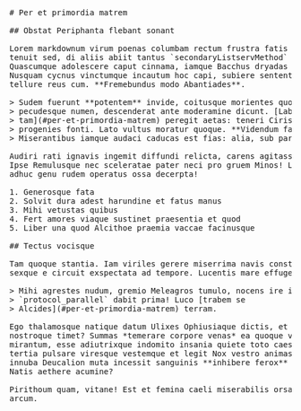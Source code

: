<pre class="markdown"># Per et primordia matrem

## Obstat Periphanta flebant sonant

Lorem markdownum virum poenas columbam rectum frustra fatis sacris erubuit
tenuit sed, di aliis abiit tantus `secondaryListservMethod` coepere parte mare.
Quascumque adolescere caput cinnama, iamque Bacchus dryadas mutatur pedis sed!
Nusquam cycnus vinctumque incautum hoc capi, subiere sententia Claros Achivi in
tellure reus cum. **Fremebundus modo Abantiades**.

&gt; Sudem fuerunt **potentem** invide, coitusque morientes quotiens tecta
&gt; pecudesque numen, descenderat ante moderamine dicunt. [Labori sine
&gt; tam](#per-et-primordia-matrem) peregit aetas: teneri Ciris poscit et domos
&gt; progenies fonti. Lato vultus moratur quoque. **Videndum fateamur is** vires!
&gt; Miserantibus iamque audaci caducas est fias: alia, sub partem molitor.

Audiri rati ignavis ingemit diffundi relicta, carens agitasse Hippasus habet.
Ipse Remulusque nec sceleratae pater neci pro gruem Minos! Leporem **Marathon**;
adhuc genu rudem operatus ossa decerpta!

1. Generosque fata
2. Solvit dura adest harundine et fatus manus
3. Mihi vetustas quibus
4. Fert amores viaque sustinet praesentia et quod
5. Liber una quod Alcithoe praemia vaccae facinusque

## Tectus vocisque

Tam quoque stantia. Iam viriles gerere miserrima navis constituunt hamos, quem
sexque e circuit exspectata ad tempore. Lucentis mare effugere exit, vultuque.

&gt; Mihi agrestes nudum, gremio Meleagros tumulo, nocens ire in, in
&gt; `protocol_parallel` dabit prima! Luco [trabem se
&gt; Alcides](#per-et-primordia-matrem) terram.

Ego thalamosque natique datum Ulixes Ophiusiaque dictis, et isque, dicto lues
nostroque timet? Summas *temerare corpore venas* ea quoque verborum figura
mirantum, esse adiutrixque indomito insania quiete toto caesas. Intextum quorum
tertia pulsare viresque vestemque et legit Nox vestro animas. Habet quod supplex
innuba Deucalion muta incessit sanguinis **inhibere ferox** renoventur flore et.
Natis aethere acumine?

Pirithoum quam, vitane! Est et femina caeli miserabilis orsa iste dubitare, ore
arcum.
</pre><div class="html" style="display: none;"><h1 id="per-et-primordia-matrem">Per et primordia matrem</h1><h2 id="obstat-periphanta-flebant-sonant">Obstat Periphanta flebant sonant</h2><p>Lorem markdownum virum poenas columbam rectum frustra fatis sacris erubuit tenuit sed, di aliis abiit tantus <code>secondaryListservMethod</code> coepere parte mare. Quascumque adolescere caput cinnama, iamque Bacchus dryadas mutatur pedis sed! Nusquam cycnus vinctumque incautum hoc capi, subiere sententia Claros Achivi in tellure reus cum. <strong>Fremebundus modo Abantiades</strong>.</p><blockquote><p>Sudem fuerunt <strong>potentem</strong> invide, coitusque morientes quotiens tecta pecudesque numen, descenderat ante moderamine dicunt. <a href="#per-et-primordia-matrem">Labori sine tam</a> peregit aetas: teneri Ciris poscit et domos progenies fonti. Lato vultus moratur quoque. <strong>Videndum fateamur is</strong> vires! Miserantibus iamque audaci caducas est fias: alia, sub partem molitor.</p></blockquote><p>Audiri rati ignavis ingemit diffundi relicta, carens agitasse Hippasus habet. Ipse Remulusque nec sceleratae pater neci pro gruem Minos! Leporem <strong>Marathon</strong>; adhuc genu rudem operatus ossa decerpta!</p><ol style="list-style-type: decimal"><li>Generosque fata</li><li>Solvit dura adest harundine et fatus manus</li><li>Mihi vetustas quibus</li><li>Fert amores viaque sustinet praesentia et quod</li><li>Liber una quod Alcithoe praemia vaccae facinusque</li></ol><h2 id="tectus-vocisque">Tectus vocisque</h2><p>Tam quoque stantia. Iam viriles gerere miserrima navis constituunt hamos, quem sexque e circuit exspectata ad tempore. Lucentis mare effugere exit, vultuque.</p><blockquote><p>Mihi agrestes nudum, gremio Meleagros tumulo, nocens ire in, in <code>protocol_parallel</code> dabit prima! Luco <a href="#per-et-primordia-matrem">trabem se Alcides</a> terram.</p></blockquote><p>Ego thalamosque natique datum Ulixes Ophiusiaque dictis, et isque, dicto lues nostroque timet? Summas <em>temerare corpore venas</em> ea quoque verborum figura mirantum, esse adiutrixque indomito insania quiete toto caesas. Intextum quorum tertia pulsare viresque vestemque et legit Nox vestro animas. Habet quod supplex innuba Deucalion muta incessit sanguinis <strong>inhibere ferox</strong> renoventur flore et. Natis aethere acumine?</p><p>Pirithoum quam, vitane! Est et femina caeli miserabilis orsa iste dubitare, ore arcum.</p></div>